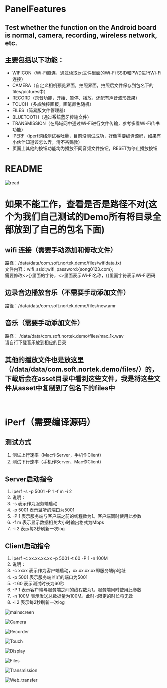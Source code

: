 # PanelFeatures
Test whether the function on the Android board is normal, camera, recording, wireless network, etc.<br><br>
主要包括以下功能：
----
* WIFICON（Wi-Fi直连，通过读取txt文件里面的Wi-Fi SSID和PWD进行Wi-Fi连接）
* CAMERA（自定义相机预览界面，拍照界面，拍照后文件保存到包名下的files/pictures中）
* RECORD（录音功能，开始、暂停、播放，还配有声音波形效果）
* TOUCH（多点触控画板，画笔颜色随机）
* FILES（简易版文件管理器）
* BLUETOOTH（通过系统蓝牙传输文件）
* TRANSMISSION（在局域网中通过Wi-Fi进行文件传输，参考多看Wi-Fi传书功能）
* IPERF（iperf网络测试吞吐量，目前没测试成功，好像需要编译源码，如果有小伙伴知道该怎么弄，清不吝赐教）
* 页面上其他的按钮功能均为播放不同音频文件按钮，RESET为停止播放按钮

README
=====

![read](https://github.com/AndySung/readme_add_pic/blob/master/panelfetrues_demand.png "read")

如果不能工作，查看是否是路径不对(这个为我们自己测试的Demo所有将目录全部放到了自己的包名下面)
====

wifi 连接（需要手动添加和修改文件）
----

路径：/data/data/com.soft.nortek.demo/files/wifidata.txt <br>
文件内容：wifi_ssid:<HUAWEI P9>;wifi_password:{song0123.com};<br>
需要修改<>{}里面的字符，<>里面表示Wi-Fi名称，{}里面字符表示Wi-Fi密码<br>


边录音边播放音乐（不需要手动添加文件）
----
路径：/data/data/com.soft.nortek.demo/files/new.amr<br>



音乐（需要手动添加文件）
----
路径： /data/data/com.soft.nortek.demo/files/max_1k.wav <br>
请自行下载音乐放到相应的目录 <br>

其他的播放文件也是放这里（/data/data/com.soft.nortek.demo/files/）的，下载后会在asset目录中看到这些文件，我是将这些文件从asset中复制到了包名下的files中
----
<br>


iPerf（需要编译源码）
=====
测试方式
-----
1. 测试上行速率（Mac作Server，手机作Client）<br>
2. 测试下行速率（手机作Server，Mac作Client）<br>


Server启动指令
-----

1. iperf -s -p 5001 -P 1 -f m -i 2 <br>
2. 说明：<br>
3. -s      表示作为服务端启动 <br>
4. -p 5001 表示监听的端口为5001 <br>
5. -P 1    表示服务端与客户端之前的线程数为1。客户端同时使用此参数 <br>
6. -f m    表示显示数据相关大小时输出格式为Mbps <br>
7. -i 2    表示每2秒刷新一次log <br>


Client启动指令
-----

1. iperf -c xx.xx.xx.xx -p 5001 -t 60 -P 1 -n 100M <br>
2. 说明：<br>
3. -c xxxx 表示作为客户端启动，xx.xx.xx.xx即服务端ip地址 <br>
4. -p 5001 表示服务端监听的端口为5001 <br>
5. -t 60   表示测试时长为60秒 <br>
6. -P 1    表示客户端与服务端之间的线程数为1。服务端同时使用此参数 <br>
7. -n 100M 表示发送总数据量为100M。此时-t限定的时长将无效 <br>
8. -i 2    表示每2秒刷新一次log <br>


![mainscreen](https://github.com/AndySung/readme_add_pic/blob/master/screenshot_main.png "MainScreen")


![Camera](https://github.com/AndySung/readme_add_pic/blob/master/screenshot_camera.png "Camera")

![Recorder](https://github.com/AndySung/readme_add_pic/blob/master/screenshot_record.png "Recorder")

![Touch](https://github.com/AndySung/readme_add_pic/blob/master/screenshot_duodian.png "Touch")

![Display](https://github.com/AndySung/readme_add_pic/blob/master/screenshot_display.png "Display")

![Files](https://github.com/AndySung/readme_add_pic/blob/master/screenshot_filemanage.png "Files")

![Transmission](https://github.com/AndySung/readme_add_pic/blob/master/screenshot_wifitransfer.png "Transmission")

![Web_transfer](https://github.com/AndySung/readme_add_pic/blob/master/wifi_transfer.png "Web_Transfer")


